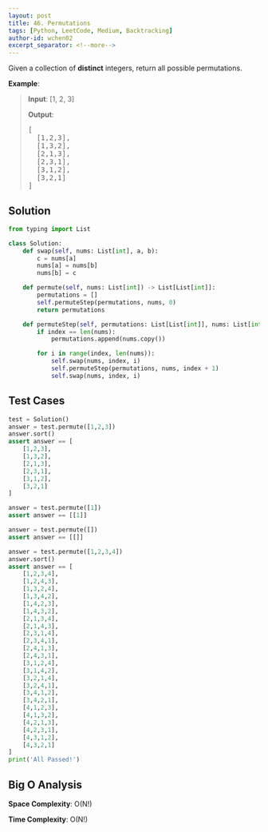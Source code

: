 ```yaml
---
layout: post
title: 46. Permutations
tags: [Python, LeetCode, Medium, Backtracking]
author-id: wchen02
excerpt_separator: <!--more-->
---
```

Given a collection of **distinct** integers, return all possible permutations.
<!--more-->

**Example**:
> **Input**: 
> [1, 2, 3]
> 
> **Output**: 
> <pre>
> [
>   [1,2,3],
>   [1,3,2],
>   [2,1,3],
>   [2,3,1],
>   [3,1,2],
>   [3,2,1]
> ]
> </pre>

## Solution
```python
from typing import List

class Solution:
    def swap(self, nums: List[int], a, b):
        c = nums[a]
        nums[a] = nums[b]
        nums[b] = c

    def permute(self, nums: List[int]) -> List[List[int]]:
        permutations = []
        self.permuteStep(permutations, nums, 0)
        return permutations

    def permuteStep(self, permutations: List[List[int]], nums: List[int], index) -> None:
        if index == len(nums):
            permutations.append(nums.copy())

        for i in range(index, len(nums)):
            self.swap(nums, index, i)
            self.permuteStep(permutations, nums, index + 1)
            self.swap(nums, index, i)
```

## Test Cases
```python
test = Solution()
answer = test.permute([1,2,3])
answer.sort()
assert answer == [
    [1,2,3],
    [1,3,2],
    [2,1,3],
    [2,3,1],
    [3,1,2],
    [3,2,1]
]

answer = test.permute([1])
assert answer == [[1]]

answer = test.permute([])
assert answer == [[]]

answer = test.permute([1,2,3,4])
answer.sort()
assert answer == [
    [1,2,3,4],
    [1,2,4,3],
    [1,3,2,4],
    [1,3,4,2],
    [1,4,2,3],
    [1,4,3,2],
    [2,1,3,4],
    [2,1,4,3],
    [2,3,1,4],
    [2,3,4,1],
    [2,4,1,3],
    [2,4,3,1],
    [3,1,2,4],
    [3,1,4,2],
    [3,2,1,4],
    [3,2,4,1],
    [3,4,1,2],
    [3,4,2,1],
    [4,1,2,3],
    [4,1,3,2],
    [4,2,1,3],
    [4,2,3,1],
    [4,3,1,2],
    [4,3,2,1]
]
print('All Passed!')
```

## Big O Analysis
**Space Complexity**: O(N!)

**Time Complexity**: O(N!)
